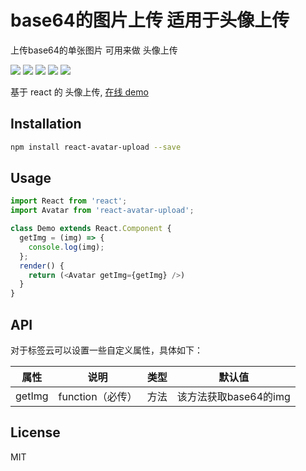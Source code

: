 <!--
 * @Author: DaQing Lu
 * @Date: 2020-03-20 20:42:04
 * @LastEditors: DaQing Lu
 * @LastEditTime: 2020-03-24 18:29:54
 * @Description: file content
 -->
# base64的图片上传 适用于头像上传
上传base64的单张图片 可用来做 头像上传



![](https://img.shields.io/badge/npm-6.14.2-orange.svg) 
![](https://img.shields.io/github/issues/ldq429/AvatarUpload.svg) 
![](https://img.shields.io/github/forks/ldq429/AvatarUpload.svg) 
![](https://img.shields.io/github/stars/ldq429/AvatarUpload.svg) 
![](https://img.shields.io/github/license/ldq429/AvatarUpload.svg)




基于 react 的 头像上传, [在线 demo](https://ldq429.github.io/AvatarUpload/)

## Installation

```bash
npm install react-avatar-upload --save
```

## Usage

```javascript
import React from 'react';
import Avatar from 'react-avatar-upload';

class Demo extends React.Component {
  getImg = (img) => {
    console.log(img);
  };
  render() {
    return (<Avatar getImg={getImg} />)
  }
}
```

## API
对于标签云可以设置一些自定义属性，具体如下：

| 属性 | 说明 | 类型 | 默认值
| --- | --- | --- | -- |
| getImg | function（必传） | 方法 | 该方法获取base64的img


## License
MIT
